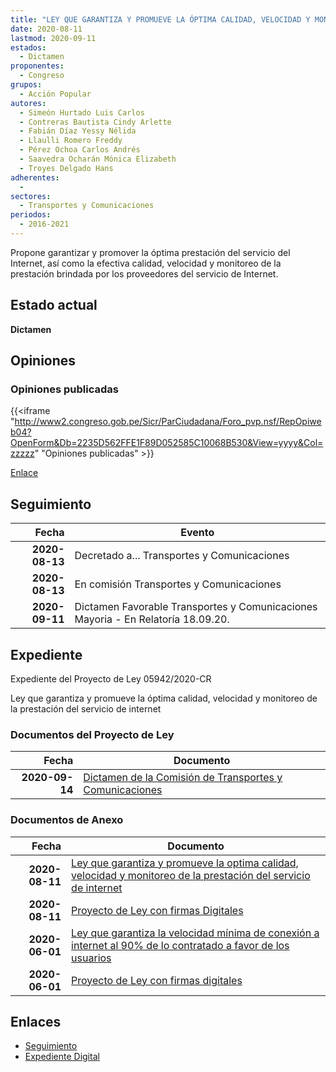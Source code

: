 ```yaml
---
title: "LEY QUE GARANTIZA Y PROMUEVE LA ÓPTIMA CALIDAD, VELOCIDAD Y MONITOREO DE LA PRESTACIÓN DEL SERVICIO DE INTERNET"
date: 2020-08-11
lastmod: 2020-09-11
estados: 
  - Dictamen
proponentes: 
  - Congreso
grupos: 
  - Acción Popular
autores: 
  - Simeón Hurtado Luis Carlos
  - Contreras Bautista Cindy Arlette
  - Fabián Díaz Yessy Nélida
  - Llaulli Romero Freddy
  - Pérez Ochoa Carlos Andrés
  - Saavedra Ocharán Mónica Elizabeth
  - Troyes Delgado Hans
adherentes: 
  - 
sectores: 
  - Transportes y Comunicaciones
periodos: 
  - 2016-2021
---
```


Propone garantizar y promover la óptima prestación del servicio del Internet, así como la efectiva calidad, velocidad y monitoreo de la prestación brindada por los proveedores del servicio de Internet.


## Estado actual

**Dictamen**

## Opiniones

### Opiniones publicadas

{{<iframe "http://www2.congreso.gob.pe/Sicr/ParCiudadana/Foro_pvp.nsf/RepOpiweb04?OpenForm&Db=2235D562FFE1F89D052585C10068B530&View=yyyy&Col=zzzzz" "Opiniones publicadas" >}}

[Enlace](http://www2.congreso.gob.pe/Sicr/ParCiudadana/Foro_pvp.nsf/RepOpiweb04?OpenForm&Db=2235D562FFE1F89D052585C10068B530&View=yyyy&Col=zzzzz)

## Seguimiento

| Fecha | Evento |
|------:|--------|
| **2020-08-13** | Decretado a... Transportes y Comunicaciones|
| **2020-08-13** | En comisión Transportes y Comunicaciones|
| **2020-09-11** | Dictamen Favorable Transportes y Comunicaciones Mayoria - En Relatoría 18.09.20.|


## Expediente

Expediente del Proyecto de Ley 05942/2020-CR

Ley que garantiza y promueve la óptima calidad, velocidad y monitoreo de la prestación del servicio de internet


### Documentos del Proyecto de Ley

| Fecha | Documento |
|------:|--------|
| **2020-09-14** | [Dictamen de la Comisión de Transportes y Comunicaciones](http://www.leyes.congreso.gob.pe/Documentos/2016_2021/Dictamenes/Proyectos_de_Ley/05398DC23MAY-20200914.pdf) |

### Documentos de Anexo

| Fecha | Documento |
|------:|--------|
| **2020-08-11** | [Ley que garantiza y promueve la optima calidad, velocidad y monitoreo de la prestación del servicio de internet](http://www.leyes.congreso.gob.pe/Documentos/2016_2021/Proyectos_de_Ley_y_de_Resoluciones_Legislativas/PL05942-20200811.pdf) |
| **2020-08-11** | [Proyecto de Ley con firmas Digitales](http://www.leyes.congreso.gob.pe/Documentos/2016_2021/Proyectos_de_Ley_y_de_Resoluciones_Legislativas/Proyectos_Firmas_digitales/PL05942.pdf) |
| **2020-06-01** | [Ley que garantiza la velocidad mínima de conexión a internet al 90% de lo contratado a favor de los usuarios](http://www.leyes.congreso.gob.pe/Documentos/2016_2021/Proyectos_de_Ley_y_de_Resoluciones_Legislativas/PL05398-20200601.pdf) |
| **2020-06-01** | [Proyecto de Ley con firmas digitales](http://www.leyes.congreso.gob.pe/Documentos/2016_2021/Proyectos_de_Ley_y_de_Resoluciones_Legislativas/Proyectos_Firmas_digitales/PL05398.pdf) |

## Enlaces 

- [Seguimiento](http://www2.congreso.gob.pe/Sicr/TraDocEstProc/CLProLey2016.nsf/f7fff46988ca05b1052578e100829cc7/a6c72dfa5592057a052585c100804198?OpenDocument)
- [Expediente Digital](http://www2.congreso.gob.pe/Sicr/TraDocEstProc/CLProLey2016.nsf/f7fff46988ca05b1052578e100829cc7/a6c72dfa5592057a052585c100804198?OpenDocument&Click=05257FB7005EB655.eb71d0cf91d8294e05256cdf006b5706/$Body/0.1C6C)
